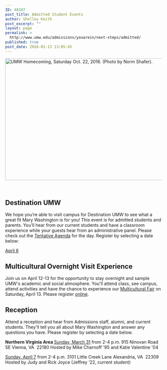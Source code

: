 ```yaml
---
ID: 48107
post_title: Admitted Student Events
author: Shelley Keith
post_excerpt: ""
layout: page
permalink: >
  http://www.umw.edu/admissions/youarein/next-steps/admitted/
published: true
post_date: 2016-01-13 13:05:45
---
```

<img class="alignleft wp-image-48254" src="http://www.umw.edu/admissions/wp-content/uploads/sites/6/2016/01/Homecoming-20-1024x669.jpg" alt="UMW Homecoming, Saturday Oct. 22, 2016. (Photo by Norm Shafer)." width="600" height="392" />

&nbsp;
<h2></h2>
<h2></h2>
<h2></h2>
<h2></h2>
<h2></h2>
<h2></h2>
<h2></h2>
<h2>Destination UMW</h2>
We hope you’re able to visit campus for Destination UMW to see what a great fit Mary Washington is for you! This event is for admitted students and parents. You’ll hear from our current students and have a classroom experience while your guests hear from an administrative panel. Please check out the <a href="http://www.umw.edu/admissions/wp-content/uploads/sites/6/2018/03/Tentative-Agenda-2018.pdf">Tentative Agenda</a> for the day. Register by selecting a date below:

<a href="https://umw.askadmissions.net/Portal/EI/ViewDetails?gid=6235778bf611ae0a704bfd83890ae0fd6a6887">April 6</a>
<h2>Multicultural Overnight Visit Experience</h2>
Join us on April 12-13 for the opportunity to stay overnight and sample UMW's academic and social atmosphere. You'll attend class, see campus, attend activities and have the chance to experience our <a href="http://students.umw.edu/multicultural/programs/multicultural-fair/">Multicultural Fair</a> on Saturday, April 13. Please register <a href="https://umw.askadmissions.net/Portal/EI/ViewDetails?gid=623577e05408b7ccfa491aa54f350f9d3c19a4">online</a>.
<h2>Reception</h2>
Attend a reception and hear from Admissions staff, alumni, and current students. They'll tell you all about Mary Washington and answer any questions you have. Please register by selecting a date below.

<strong>Northern Virginia Area
</strong><a href="https://umw.askadmissions.net/Portal/EI/ViewDetails?gid=6235772e3c550ba0a848768f838c8b07786eec">Sunday, March 31</a> from 2-4 p.m.
915 Ninovan Road SE
Vienna, VA  22180
Hosted by Mike Charnoff '95 and Katie Valentine '04

<a href="https://umw.askadmissions.net/Portal/EI/ViewDetails?gid=6235776814e830586a496f82a6919f51db95ec">Sunday, April 7</a> from 2-4 p.m.
3101 Little Creek Lane
Alexandria, VA  22309
Hosted by Judy and Rick Joyce (Jeffrey ’22, current student)